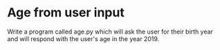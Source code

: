 # Age from user input

Write a program called age.py which will ask the user for their birth year and will respond with the user's age in the year 2019.
